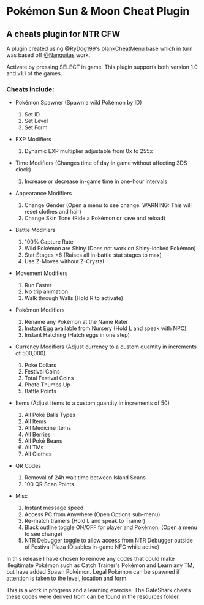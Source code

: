 # Pokémon Sun & Moon Cheat Plugin
## A cheats plugin for NTR CFW

A plugin created using [@RyDog199](https://github.com/RyDog199/)'s [blankCheatMenu](https://github.com/RyDog199/blankCheatMenu) base which in turn was based off [@Nanquitas](https://github.com/Nanquitas/) work.

Activate by pressing SELECT in game. This plugin supports both version 1.0 and v1.1 of the games. 

### Cheats include:

- Pokémon Spawner (Spawn a wild Pokémon by ID)
  1. Set ID
  2. Set Level
  3. Set Form

- EXP Modifiers
  1. Dynamic EXP multiplier adjustable from 0x to 255x

- Time Modifiers (Changes time of day in game without affecting 3DS clock)
  1. Increase or decrease in-game time in one-hour intervals

- Appearance Modifiers
  1. Change Gender (Open a menu to see change. WARNING: This will reset clothes and hair)
  2. Change Skin Tone (Ride a Pokémon or save and reload)

- Battle Modifiers
  1. 100% Capture Rate
  2. Wild Pokémon are Shiny (Does not work on Shiny-locked Pokémon)
  3. Stat Stages +6 (Raises all in-battle stat stages to max)
  4. Use Z-Moves without Z-Crystal

- Movement Modifiers
  1. Run Faster
  2. No trip animation
  3. Walk through Walls (Hold R to activate)

- Pokémon Modifiers
  1. Rename any Pokémon at the Name Rater
  2. Instant Egg available from Nursery (Hold L and speak with NPC)
  3. Instant Hatching (Hatch eggs in one step)

- Currency Modifiers (Adjust currency to a custom quantity in increments of 500,000)
  1. Poké Dollars
  2. Festival Coins
  3. Total Festival Coins
  4. Photo Thumbs Up
  5. Battle Points

- Items (Adjust items to a custom quantity in increments of 50)
  1. All Poké Balls Types
  2. All Items
  3. All Medicine Items
  4. All Berries
  5. All Poké Beans
  6. All TMs
  7. All Clothes

- QR Codes
  1. Removal of 24h wait time between Island Scans
  2. 100 QR Scan Points

- Misc
  1. Instant message speed
  2. Access PC from Anywhere (Open Options sub-menu)
  3. Re-match trainers (Hold L and speak to Trainer)
  4. Black outline toggle ON/OFF for player and Pokémon. (Open a menu to see change)
  5. NTR Debugger toggle to allow access from NTR Debugger outside of Festival Plaza (Disables in-game NFC while active)

In this release I have chosen to remove any codes that could make illegitimate Pokémon such as Catch Trainer's Pokémon and Learn any TM, but have added Spawn Pokémon. Legal Pokémon can be spawned if attention is taken to the level, location and form.

This is a work in progress and a learning exercise. The GateShark cheats these codes were derived from can be found in the resources folder.

